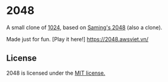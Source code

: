 # 2048
A small clone of [1024](https://play.google.com/store/apps/details?id=com.veewo.a1024), based on [Saming's 2048](http://saming.fr/p/2048/) (also a clone).

Made just for fun. [Play it here!] https://2048.awsviet.vn/

## License
2048 is licensed under the [MIT license.](https://github.com/gabrielecirulli/2048/blob/master/LICENSE.txt)

